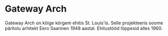 # Gateway Arch

Gateway Arch on kõige kõrgem ehitis St. Louis'is. Selle projekteeris soome
päritolu arhitekt Eero Saarinen 1948 aastal. Ehitustööd lõppesid alles 1960.
